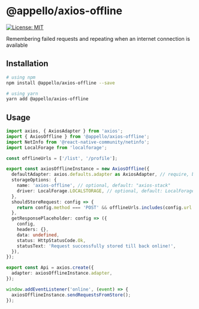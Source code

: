 # @appello/axios-offline

[![License: MIT](https://img.shields.io/badge/License-MIT-green.svg)](https://opensource.org/licenses/MIT)

Remembering failed requests and repeating when an internet connection is available

## Installation

```bash
# using npm
npm install @appello/axios-offline --save

# using yarn
yarn add @appello/axios-offline
```

## Usage

```typescript
import axios, { AxiosAdapter } from 'axios';
import { AxiosOffline } from '@appello/axios-offline';
import NetInfo from '@react-native-community/netinfo';
import LocalForage from 'localforage';

const offlineUrls = ['/list', '/profile'];

export const axiosOfflineInstance = new AxiosOffline({
  defaultAdapter: axios.defaults.adapter as AxiosAdapter, // require, basic adapter
  storageOptions: {
    name: 'axios-offline', // optional, default: "axios-stack"
    driver: LocalForage.LOCALSTORAGE, // optional, default: LocalForage.LOCALSTORAGE
  },
  shouldStoreRequest: config => {
    return config.method === 'POST' && offlineUrls.includes(config.url as string);
  },
  getResponsePlaceholder: config => ({
    config,
    headers: {},
    data: undefined,
    status: HttpStatusCode.Ok,
    statusText: 'Request successfully stored till back online!',
  }),
});

export const Api = axios.create({
  adapter: axiosOfflineInstance.adapter,
});

window.addEventListener('online', (event) => {
  axiosOfflineInstance.sendRequestsFromStore();
});
```

